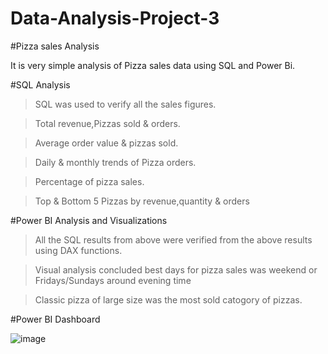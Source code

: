 # Data-Analysis-Project-3
#Pizza sales Analysis

It is very simple analysis of Pizza sales data using SQL and Power Bi.

#SQL Analysis

>SQL was used to verify all the sales figures.

>Total revenue,Pizzas sold & orders.

>Average order value & pizzas sold.

>Daily & monthly trends of Pizza orders.

>Percentage of pizza sales.

>Top & Bottom 5 Pizzas by revenue,quantity & orders

#Power BI Analysis and Visualizations

>All the SQL results from above were verified from the above results using DAX functions.

>Visual analysis concluded best days for pizza sales was weekend or Fridays/Sundays around evening time

>Classic pizza of large size  was the most sold catogory of pizzas.

#Power BI Dashboard

![image](https://github.com/Rebecca1061/Data-Analysis-Project-3/assets/152878222/ad486cd6-1bf9-4fef-ac0b-02616c4b812a)


